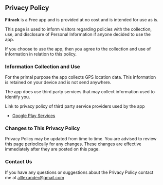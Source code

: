 <h2>Privacy Policy</h2>

<b>Fitrack</b> is a Free app and is provided at no cost and is intended for use as is.

This page is used to inform visitors regarding policies with the collection, use, and disclosure of Personal Information if anyone decided to use the app.

If you choose to use the app, then you agree to the collection and use of information in relation to this policy.

<h3>Information Collection and Use</h3>

For the primal purpose the app collects GPS location data. This information is retained on your device and is not send anywhere.

The app does use third party services that may collect information used to identify you.

Link to privacy policy of third party service providers used by the app
<ul>
	<li><a href="https://www.google.com/policies/privacy/">Google Play Services</a></li>
</ul>	

<h3>Changes to This Privacy Policy</h3>

Privacy Policy may be updated from time to time. You are advised to review this page periodically for any changes. These changes are effective immediately after they are posted on this page.

<h3>Contact Us</h3>

If you have any questions or suggestions about the Privacy Policy contact me at alllexander@gmail.com
